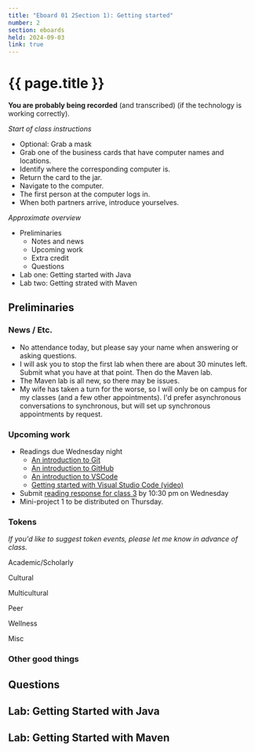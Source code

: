```yaml
---
title: "Eboard 01 2Section 1): Getting started"
number: 2
section: eboards
held: 2024-09-03
link: true
---
```

# {{ page.title }}

**You are probably being recorded** (and transcribed) (if the technology is working correctly).

_Start of class instructions_

* Optional: Grab a mask
* Grab one of the business cards that have computer names and locations.
* Identify where the corresponding computer is.
* Return the card to the jar.
* Navigate to the computer.
* The first person at the computer logs in.
* When both partners arrive, introduce yourselves.

_Approximate overview_

* Preliminaries
    * Notes and news
    * Upcoming work
    * Extra credit
    * Questions
* Lab one: Getting started with Java
* Lab two: Getting strated with Maven

Preliminaries
-------------

### News / Etc.

* No attendance today, but please say your name when answering or asking
  questions.
* I will ask you to stop the first lab when there are about 30 minutes
  left. Submit what you have at that point. Then do the Maven lab.
* The Maven lab is all new, so there may be issues.
* My wife has taken a turn for the worse, so I will only be on campus
  for my classes (and a few other appointments). I'd prefer asynchronous
  conversations to synchronous, but will set up synchronous appointments
  by request.

### Upcoming work

* Readings due Wednesday night
    * [An introduction to Git](../readings/git)
    * [An introduction to GitHub](../readings/github)
    * [An introduction to VSCode](../readings/vscode)
    * [Getting started with Visual Studio Code (video)](https://code.visualstudio.com/docs/introvideos/basics)
* Submit [reading response for class 3](https://www.gradescope.com/courses/818402/assignments/4871387/) by 10:30 pm on Wednesday
* Mini-project 1 to be distributed on Thursday.

### Tokens

_If you'd like to suggest token events, please let me know in advance of 
class._

Academic/Scholarly

Cultural

Multicultural

Peer

Wellness

Misc

### Other good things

Questions
---------

Lab: Getting Started with Java
------------------------------

Lab: Getting Started with Maven
-------------------------------
